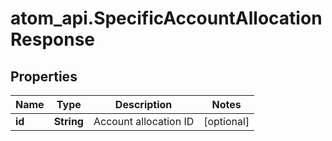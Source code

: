 # atom_api.SpecificAccountAllocationResponse

## Properties
Name | Type | Description | Notes
------------ | ------------- | ------------- | -------------
**id** | **String** | Account allocation ID | [optional] 


